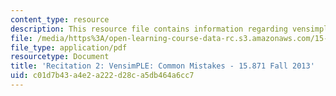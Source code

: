 ```yaml
---
content_type: resource
description: This resource file contains information regarding vensimple common mistakes.
file: /media/https%3A/open-learning-course-data-rc.s3.amazonaws.com/15-871-introduction-to-system-dynamics-fall-2013/c01d7b43a4e2a222d28ca5db464a6cc7_MIT15_871F13_rec2.pdf
file_type: application/pdf
resourcetype: Document
title: 'Recitation 2: VensimPLE: Common Mistakes - 15.871 Fall 2013'
uid: c01d7b43-a4e2-a222-d28c-a5db464a6cc7
---
```

